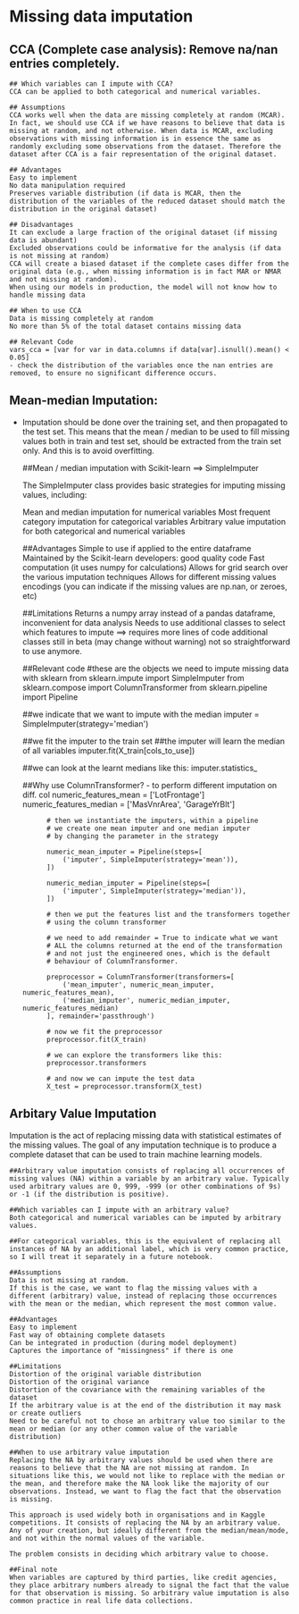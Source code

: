 # Missing data imputation

## CCA (Complete case analysis): Remove na/nan entries completely. 

    ## Which variables can I impute with CCA?
    CCA can be applied to both categorical and numerical variables.

    ## Assumptions
    CCA works well when the data are missing completely at random (MCAR). In fact, we should use CCA if we have reasons to believe that data is missing at random, and not otherwise. When data is MCAR, excluding observations with missing information is in essence the same as randomly excluding some observations from the dataset. Therefore the dataset after CCA is a fair representation of the original dataset.

    ## Advantages
    Easy to implement
    No data manipulation required
    Preserves variable distribution (if data is MCAR, then the distribution of the variables of the reduced dataset should match the distribution in the original dataset)

    ## Disadvantages
    It can exclude a large fraction of the original dataset (if missing data is abundant)
    Excluded observations could be informative for the analysis (if data is not missing at random)
    CCA will create a biased dataset if the complete cases differ from the original data (e.g., when missing information is in fact MAR or NMAR and not missing at random).
    When using our models in production, the model will not know how to handle missing data

    ## When to use CCA
    Data is missing completely at random
    No more than 5% of the total dataset contains missing data

    ## Relevant Code
    vars_cca = [var for var in data.columns if data[var].isnull().mean() < 0.05]
    - check the distribution of the variables once the nan entries are removed, to ensure no significant difference occurs.

##  Mean-median Imputation:
- Imputation should be done over the training set, and then propagated to the test set. This means that the mean / median to be used to fill missing values both in train and test set, should be extracted from the train set only. And this is to avoid overfitting.

    ##Mean / median imputation with Scikit-learn ==> SimpleImputer
   
    The SimpleImputer class provides basic strategies for imputing missing values, including:

    Mean and median imputation for numerical variables
    Most frequent category imputation for categorical variables
    Arbitrary value imputation for both categorical and numerical variables
    
    ##Advantages
    Simple to use if applied to the entire dataframe
    Maintained by the Scikit-learn developers: good quality code
    Fast computation (it uses numpy for calculations)
    Allows for grid search over the various imputation techniques
    Allows for different missing values encodings (you can indicate if the missing values are np.nan, or zeroes, etc)
    
    ##Limitations
    Returns a numpy array instead of a pandas dataframe, inconvenient for data analysis
    Needs to use additional classes to select which features to impute ==>
    requires more lines of code
    additional classes still in beta (may change without warning)
    not so straightforward to use anymore.

    ##Relevant code
    #these are the objects we need to impute missing data with sklearn
    from sklearn.impute import SimpleImputer
    from sklearn.compose import ColumnTransformer
    from sklearn.pipeline import Pipeline

    ##we indicate that we want to impute with the median
    imputer = SimpleImputer(strategy='median')

    ##we fit the imputer to the train set
    ##the imputer will learn the median of all variables
    imputer.fit(X_train[cols_to_use])

    ##we can look at the learnt medians like this:
    imputer.statistics_

    ##Why use ColumnTransformer? - to perform different imputation on diff. col
            numeric_features_mean = ['LotFrontage']
            numeric_features_median = ['MasVnrArea', 'GarageYrBlt']

            # then we instantiate the imputers, within a pipeline
            # we create one mean imputer and one median imputer
            # by changing the parameter in the strategy

            numeric_mean_imputer = Pipeline(steps=[
                ('imputer', SimpleImputer(strategy='mean')),
            ])

            numeric_median_imputer = Pipeline(steps=[
                ('imputer', SimpleImputer(strategy='median')),
            ])

            # then we put the features list and the transformers together
            # using the column transformer

            # we need to add remainder = True to indicate what we want
            # ALL the columns returned at the end of the transformation
            # and not just the engineered ones, which is the default
            # behaviour of ColumnTransformer. 

            preprocessor = ColumnTransformer(transformers=[
                ('mean_imputer', numeric_mean_imputer, numeric_features_mean),
                ('median_imputer', numeric_median_imputer, numeric_features_median)
            ], remainder='passthrough')

            # now we fit the preprocessor
            preprocessor.fit(X_train)

            # we can explore the transformers like this:
            preprocessor.transformers

            # and now we can impute the test data
            X_test = preprocessor.transform(X_test)

## Arbitary Value Imputation 
Imputation is the act of replacing missing data with statistical estimates of the missing values. The goal of any imputation technique is to produce a complete dataset that can be used to train machine learning models.

    ##Arbitrary value imputation consists of replacing all occurrences of missing values (NA) within a variable by an arbitrary value. Typically used arbitrary values are 0, 999, -999 (or other combinations of 9s) or -1 (if the distribution is positive).

    ##Which variables can I impute with an arbitrary value?
    Both categorical and numerical variables can be imputed by arbitrary values.

    ##For categorical variables, this is the equivalent of replacing all instances of NA by an additional label, which is very common practice, so I will treat it separately in a future notebook.

    ##Assumptions
    Data is not missing at random.
    If this is the case, we want to flag the missing values with a different (arbitrary) value, instead of replacing those occurrences with the mean or the median, which represent the most common value.

    ##Advantages
    Easy to implement
    Fast way of obtaining complete datasets
    Can be integrated in production (during model deployment)
    Captures the importance of "missingness" if there is one
    
    ##Limitations
    Distortion of the original variable distribution
    Distortion of the original variance
    Distortion of the covariance with the remaining variables of the dataset
    If the arbitrary value is at the end of the distribution it may mask or create outliers
    Need to be careful not to chose an arbitrary value too similar to the mean or median (or any other common value of the variable distribution)
    
    ##When to use arbitrary value imputation
    Replacing the NA by arbitrary values should be used when there are reasons to believe that the NA are not missing at random. In situations like this, we would not like to replace with the median or the mean, and therefore make the NA look like the majority of our observations. Instead, we want to flag the fact that the observation is missing.

    This approach is used widely both in organisations and in Kaggle competitions. It consists of replacing the NA by an arbitrary value. Any of your creation, but ideally different from the median/mean/mode, and not within the normal values of the variable.

    The problem consists in deciding which arbitrary value to choose.

    ##Final note
    When variables are captured by third parties, like credit agencies, they place arbitrary numbers already to signal the fact that the value for that observation is missing. So arbitrary value imputation is also common practice in real life data collections.